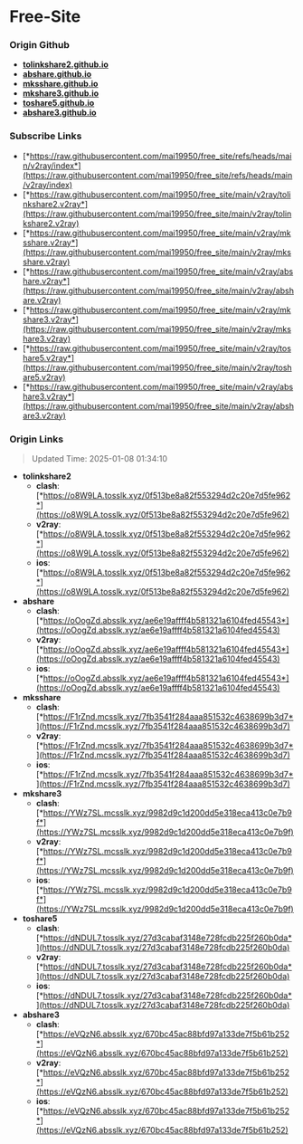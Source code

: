 # Free-Site

### Origin Github

- [**tolinkshare2.github.io**](https://github.com/tolinkshare2/tolinkshare2.github.io)
- [**abshare.github.io**](https://github.com/abshare/abshare.github.io)
- [**mksshare.github.io**](https://github.com/mksshare/mksshare.github.io)
- [**mkshare3.github.io**](https://github.com/mkshare3/mkshare3.github.io)
- [**toshare5.github.io**](https://github.com/toshare5/toshare5.github.io)
- [**abshare3.github.io**](https://github.com/abshare3/abshare3.github.io)

### Subscribe Links

- [*https://raw.githubusercontent.com/mai19950/free_site/refs/heads/main/v2ray/index*](https://raw.githubusercontent.com/mai19950/free_site/refs/heads/main/v2ray/index)
- [*https://raw.githubusercontent.com/mai19950/free_site/main/v2ray/tolinkshare2.v2ray*](https://raw.githubusercontent.com/mai19950/free_site/main/v2ray/tolinkshare2.v2ray)
- [*https://raw.githubusercontent.com/mai19950/free_site/main/v2ray/mksshare.v2ray*](https://raw.githubusercontent.com/mai19950/free_site/main/v2ray/mksshare.v2ray)
- [*https://raw.githubusercontent.com/mai19950/free_site/main/v2ray/abshare.v2ray*](https://raw.githubusercontent.com/mai19950/free_site/main/v2ray/abshare.v2ray)
- [*https://raw.githubusercontent.com/mai19950/free_site/main/v2ray/mkshare3.v2ray*](https://raw.githubusercontent.com/mai19950/free_site/main/v2ray/mkshare3.v2ray)
- [*https://raw.githubusercontent.com/mai19950/free_site/main/v2ray/toshare5.v2ray*](https://raw.githubusercontent.com/mai19950/free_site/main/v2ray/toshare5.v2ray)
- [*https://raw.githubusercontent.com/mai19950/free_site/main/v2ray/abshare3.v2ray*](https://raw.githubusercontent.com/mai19950/free_site/main/v2ray/abshare3.v2ray)

### Origin Links

> Updated Time: 2025-01-08 01:34:10

- **tolinkshare2**
  - **clash**: [*https://o8W9LA.tosslk.xyz/0f513be8a82f553294d2c20e7d5fe962*](https://o8W9LA.tosslk.xyz/0f513be8a82f553294d2c20e7d5fe962)
  - **v2ray**: [*https://o8W9LA.tosslk.xyz/0f513be8a82f553294d2c20e7d5fe962*](https://o8W9LA.tosslk.xyz/0f513be8a82f553294d2c20e7d5fe962)
  - **ios**: [*https://o8W9LA.tosslk.xyz/0f513be8a82f553294d2c20e7d5fe962*](https://o8W9LA.tosslk.xyz/0f513be8a82f553294d2c20e7d5fe962)
- **abshare**
  - **clash**: [*https://oOogZd.absslk.xyz/ae6e19affff4b581321a6104fed45543*](https://oOogZd.absslk.xyz/ae6e19affff4b581321a6104fed45543)
  - **v2ray**: [*https://oOogZd.absslk.xyz/ae6e19affff4b581321a6104fed45543*](https://oOogZd.absslk.xyz/ae6e19affff4b581321a6104fed45543)
  - **ios**: [*https://oOogZd.absslk.xyz/ae6e19affff4b581321a6104fed45543*](https://oOogZd.absslk.xyz/ae6e19affff4b581321a6104fed45543)
- **mksshare**
  - **clash**: [*https://F1rZnd.mcsslk.xyz/7fb3541f284aaa851532c4638699b3d7*](https://F1rZnd.mcsslk.xyz/7fb3541f284aaa851532c4638699b3d7)
  - **v2ray**: [*https://F1rZnd.mcsslk.xyz/7fb3541f284aaa851532c4638699b3d7*](https://F1rZnd.mcsslk.xyz/7fb3541f284aaa851532c4638699b3d7)
  - **ios**: [*https://F1rZnd.mcsslk.xyz/7fb3541f284aaa851532c4638699b3d7*](https://F1rZnd.mcsslk.xyz/7fb3541f284aaa851532c4638699b3d7)
- **mkshare3**
  - **clash**: [*https://YWz7SL.mcsslk.xyz/9982d9c1d200dd5e318eca413c0e7b9f*](https://YWz7SL.mcsslk.xyz/9982d9c1d200dd5e318eca413c0e7b9f)
  - **v2ray**: [*https://YWz7SL.mcsslk.xyz/9982d9c1d200dd5e318eca413c0e7b9f*](https://YWz7SL.mcsslk.xyz/9982d9c1d200dd5e318eca413c0e7b9f)
  - **ios**: [*https://YWz7SL.mcsslk.xyz/9982d9c1d200dd5e318eca413c0e7b9f*](https://YWz7SL.mcsslk.xyz/9982d9c1d200dd5e318eca413c0e7b9f)
- **toshare5**
  - **clash**: [*https://dNDUL7.tosslk.xyz/27d3cabaf3148e728fcdb225f260b0da*](https://dNDUL7.tosslk.xyz/27d3cabaf3148e728fcdb225f260b0da)
  - **v2ray**: [*https://dNDUL7.tosslk.xyz/27d3cabaf3148e728fcdb225f260b0da*](https://dNDUL7.tosslk.xyz/27d3cabaf3148e728fcdb225f260b0da)
  - **ios**: [*https://dNDUL7.tosslk.xyz/27d3cabaf3148e728fcdb225f260b0da*](https://dNDUL7.tosslk.xyz/27d3cabaf3148e728fcdb225f260b0da)
- **abshare3**
  - **clash**: [*https://eVQzN6.absslk.xyz/670bc45ac88bfd97a133de7f5b61b252*](https://eVQzN6.absslk.xyz/670bc45ac88bfd97a133de7f5b61b252)
  - **v2ray**: [*https://eVQzN6.absslk.xyz/670bc45ac88bfd97a133de7f5b61b252*](https://eVQzN6.absslk.xyz/670bc45ac88bfd97a133de7f5b61b252)
  - **ios**: [*https://eVQzN6.absslk.xyz/670bc45ac88bfd97a133de7f5b61b252*](https://eVQzN6.absslk.xyz/670bc45ac88bfd97a133de7f5b61b252)
